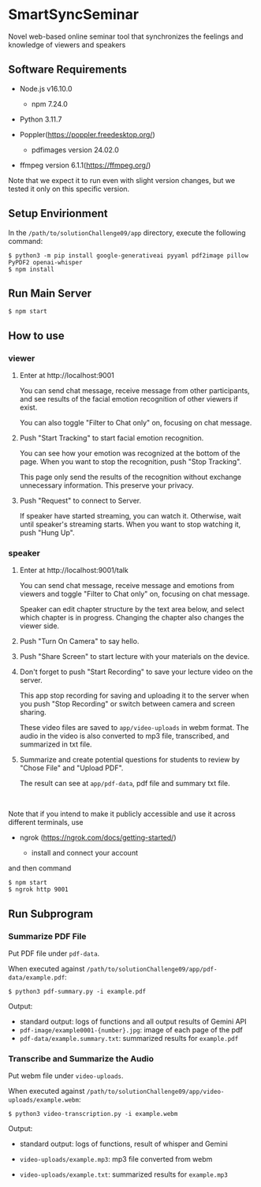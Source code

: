 # SmartSyncSeminar

Novel web-based online seminar tool that synchronizes the feelings and knowledge of viewers and speakers

## Software Requirements

- Node.js v16.10.0

  - npm 7.24.0

- Python 3.11.7

- Poppler(https://poppler.freedesktop.org/)

  - pdfimages version 24.02.0

- ffmpeg version 6.1.1(https://ffmpeg.org/)

Note that we expect it to run even with slight version changes, but we tested it only on this specific version.

## Setup Envirionment

In the `/path/to/solutionChallenge09/app` directory, execute the following command:

```shell
$ python3 -m pip install google-generativeai pyyaml pdf2image pillow PyPDF2 openai-whisper
$ npm install
```

## Run Main Server

```shell
$ npm start
```

## How to use

### viewer

1. Enter at http://localhost:9001

   You can send chat message, receive message from other participants, and see results of the facial emotion recognition of other viewers if exist.

   You can also toggle "Filter to Chat only" on, focusing on chat message.

2. Push "Start Tracking" to start facial emotion recognition.

   You can see how your emotion was recognized at the bottom of the page. When you want to stop the recognition, push "Stop Tracking".

   This page only send the results of the recognition without exchange unnecessary information. This preserve your privacy.

3. Push "Request" to connect to Server.

   If speaker have started streaming, you can watch it.
   Otherwise, wait until speaker's streaming starts.
   When you want to stop watching it, push "Hung Up".

### speaker

1. Enter at http://localhost:9001/talk

   You can send chat message, receive message and emotions from viewers and toggle "Filter to Chat only" on, focusing on chat message.

   Speaker can edit chapter structure by the text area below,
   and select which chapter is in progress.
   Changing the chapter also changes the viewer side.

2. Push "Turn On Camera" to say hello.

3. Push "Share Screen" to start lecture with your materials on the device.

4. Don't forget to push "Start Recording" to save your lecture video on the server.

   This app stop recording for saving and uploading it to the server when you push "Stop Recording" or switch between camera and screen sharing.

   These video files are saved to `app/video-uploads` in webm format. The audio in the video is also converted to mp3 file, transcribed, and summarized in txt file.

5. Summarize and create potential questions for students to review by "Chose File" and "Upload PDF".

   The result can see at `app/pdf-data`, pdf file and summary txt file.

<br>

Note that if you intend to make it publicly accessible and use it across different terminals, use

- ngrok (https://ngrok.com/docs/getting-started/)

  - install and connect your account

and then command

```shell
$ npm start
$ ngrok http 9001
```

## Run Subprogram

### Summarize PDF File

Put PDF file under `pdf-data`.

When executed against `/path/to/solutionChallenge09/app/pdf-data/example.pdf`:

```shell
$ python3 pdf-summary.py -i example.pdf
```

Output:

- standard output: logs of functions and all output results of Gemini API
- `pdf-image/example0001-{number}.jpg`: image of each page of the pdf
- `pdf-data/example.summary.txt`: summarized results for `example.pdf`

### Transcribe and Summarize the Audio

Put webm file under `video-uploads`.

When executed against `/path/to/solutionChallenge09/app/video-uploads/example.webm`:

```shell
$ python3 video-transcription.py -i example.webm
```

Output:

- standard output: logs of functions, result of whisper and Gemini

- `video-uploads/example.mp3`: mp3 file converted from webm

- `video-uploads/example.txt`: summarized results for `example.mp3`
